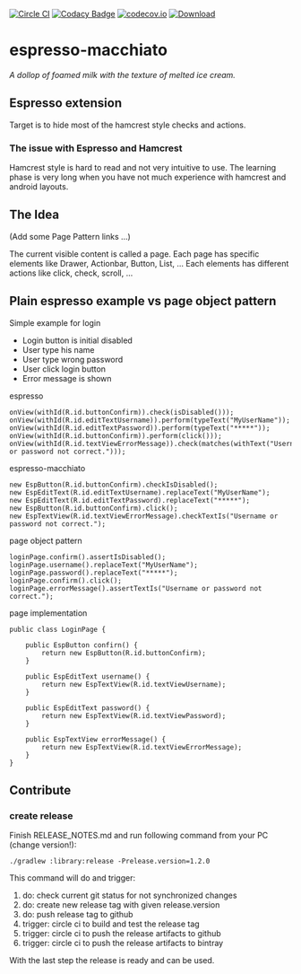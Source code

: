 [![Circle CI](https://img.shields.io/circleci/project/nenick/espresso-macchiato/master.svg)](https://circleci.com/gh/nenick/espresso-macchiato)
[![Codacy Badge](https://img.shields.io/codacy/c6cc5e2303234780b4ae3118d93eb35f/master.svg)](https://www.codacy.com/app/nico_kuechler/espresso-macchiato)
[![codecov.io](https://img.shields.io/codecov/c/github/nenick/espresso-macchiato/master.svg)](https://codecov.io/github/nenick/espresso-macchiato?branch=master)
[![Download](https://img.shields.io/bintray/v/nenick/maven/espresso-macchiato.svg)](https://bintray.com/nenick/maven/espresso-macchiato/_latestVersion)


# espresso-macchiato
*A dollop of foamed milk with the texture of melted ice cream.*

## Espresso extension

Target is to hide most of the hamcrest style checks and actions.

### The issue with Espresso and Hamcrest

Hamcrest style is hard to read and not very intuitive to use.
The learning phase is very long when you have not much experience with hamcrest and android layouts.

## The Idea

(Add some Page Pattern links ...)

The current visible content is called a page.
Each page has specific elements like Drawer, Actionbar, Button, List, ...
Each elements has different actions like click, check, scroll, ...

## Plain espresso example vs page object pattern

Simple example for login

* Login button is initial disabled
* User type his name
* User type wrong password
* User click login button
* Error message is shown

espresso

    onView(withId(R.id.buttonConfirm)).check(isDisabled()));
    onView(withId(R.id.editTextUsername)).perform(typeText("MyUserName"));
    onView(withId(R.id.editTextPassword)).perform(typeText("*****"));
    onView(withId(R.id.buttonConfirm)).perform(click()));
    onView(withId(R.id.textViewErrorMessage)).check(matches(withText("Username or password not correct.")));

espresso-macchiato

    new EspButton(R.id.buttonConfirm).checkIsDisabled();
    new EspEditText(R.id.editTextUsername).replaceText("MyUserName");
    new EspEditText(R.id.editTextPassword).replaceText("*****");
    new EspButton(R.id.buttonConfirm).click();
    new EspTextView(R.id.textViewErrorMessage).checkTextIs("Username or password not correct.");

page object pattern

    loginPage.confirm().assertIsDisabled();
    loginPage.username().replaceText("MyUserName");
    loginPage.password().replaceText("*****");
    loginPage.confirm().click();
    loginPage.errorMessage().assertTextIs("Username or password not correct.");

page implementation

    public class LoginPage {

        public EspButton confirn() {
            return new EspButton(R.id.buttonConfirm);
        }

        public EspEditText username() {
            return new EspTextView(R.id.textViewUsername);
        }

        public EspEditText password() {
            return new EspTextView(R.id.textViewPassword);
        }

        public EspTextView errorMessage() {
            return new EspTextView(R.id.textViewErrorMessage);
        }
    }

## Contribute

### create release

Finish RELEASE_NOTES.md and run following command from your PC (change version!):

    ./gradlew :library:release -Prelease.version=1.2.0

This command will do and trigger:

1. do: check current git status for not synchronized changes
2. do: create new release tag with given release.version
3. do: push release tag to github
4. trigger: circle ci to build and test the release tag
5. trigger: circle ci to push the release artifacts to github
6. trigger: circle ci to push the release artifacts to bintray

With the last step the release is ready and can be used.